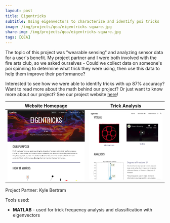 ```yaml
---
layout: post
title: Eigentricks
subtitle: Using eigenvectors to characterize and identify poi tricks
image: /img/projects/qea/eigentricks-square.jpg
share-img: /img/projects/qea/eigentricks-square.jpg
tags: [QEA]
---
```


The topic of this project was "wearable sensing" and analyzing sensor data for a user's benefit. My project partner and I were both involved with the fire arts club, so we asked ourselves - Could we collect data on someone's poi spinning to determine what trick they were using, then use this data to help them improve their performance?

Interested to see how we were able to identify tricks with up 87% accuracy? Want to read more about the math behind our project? Or just want to know more about our project? See our project website [here](https://sites.google.com/view/eigentricks/home)!

Website Homepage                    |  Trick Analysis
:----------------------------------:|:--------------------------------------:
![](../../img/eigentricks-home.png) | ![](../../img/eigentricks-analysis.png)

Project Partner: Kyle Bertram

Tools used:
- **MATLAB** - used for trick frequency analysis and classification with eigenvectors
